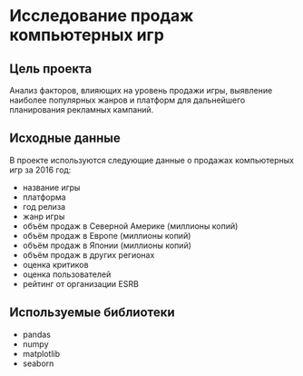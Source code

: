 # Исследование продаж компьютерных игр

## Цель проекта 
Анализ факторов, влияющих на уровень продажи игры, выявление наиболее популярных жанров и платформ для дальнейшего планирования рекламных кампаний. 

## Исходные данные
В проекте используются следующие данные о продажах компьютерных игр за 2016 год: 
- название игры
- платформа
- год релиза
- жанр игры
- объём продаж в Северной Америке (миллионы копий)
- объём продаж в Европе (миллионы копий)
- объём продаж в Японии (миллионы копий)
- объём продаж в других регионах
- оценка критиков
- оценка пользователей
- рейтинг от организации ESRB

## Используемые библиотеки
- pandas
- numpy
- matplotlib
- seaborn
